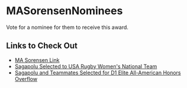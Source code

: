 # MASorensenNominees
Vote for a nominee for them to receive this award. 

<form>
  <h2>Links to Check Out</h2>
  <ul>
    <li><a href="https://docs.google.com/forms/d/e/1FAIpQLSckRFcZe_J9dKzOju6IGxGdzxxPaDWOZr0DoGO4VcoN6gaRfw/viewform?fbclid=PAAaZmVQ8TZWR6jDXR6qrID7FNB5cARvkhD-JqKLkqbsIfCvaLgAr5GSJ43nQ">MA Sorensen Link</a></li>
    <li><a href="https://wildcatsports.com/news/2023/3/1/womens-rugby-sagapolu-selected-to-usa-rugby-womens-eagles-national-team.aspx">Sagapolu Selected to USA Rugby Women's National Team</a></li>
    <li><a href="https://wildcatsports.com/news/2023/1/13/womens-rugby-eight-wildcats-selected-for-d1-elite-all-american-honors.aspx">Sagapolu and Teammates Selected for D1 Elite All-American Honors Overflow</a></li>
  </ul>
</form>
